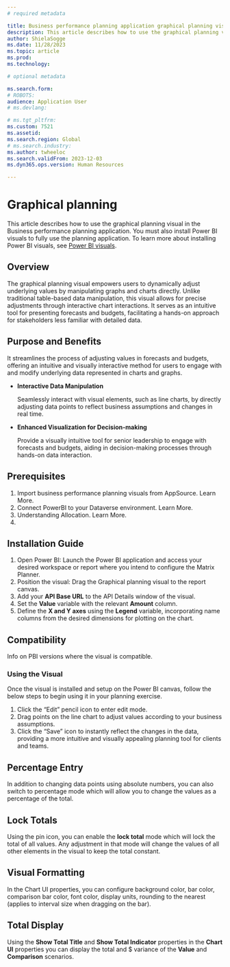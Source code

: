 ```yaml
---
# required metadata

title: Business performance planning application graphical planning visual
description: This article describes how to use the graphical planning visual in the Business performance planning application
author: ShielaSogge
ms.date: 11/28/2023
ms.topic: article
ms.prod: 
ms.technology: 

# optional metadata

ms.search.form: 
# ROBOTS: 
audience: Application User
# ms.devlang: 

# ms.tgt_pltfrm: 
ms.custom: 7521
ms.assetid: 
ms.search.region: Global
# ms.search.industry: 
ms.author: twheeloc
ms.search.validFrom: 2023-12-03
ms.dyn365.ops.version: Human Resources

---
```

# Graphical planning
This article describes how to use the graphical planning visual in the Business performance planning application. You must also install Power BI visuals to fully use the planning application. To learn more about installing Power BI visuals, see [Power BI visuals](/power-bi/developer/visuals/).


## Overview

The graphical planning visual empowers users to dynamically adjust underlying values by manipulating graphs and charts directly. Unlike traditional table-based data manipulation, this visual allows for precise adjustments through interactive chart interactions. It serves as an intuitive tool for presenting forecasts and budgets, facilitating a hands-on approach for stakeholders less familiar with detailed data.

## Purpose and Benefits

It streamlines the process of adjusting values in forecasts and budgets, offering an intuitive and visually interactive method for users to engage with and modify underlying data represented in charts and graphs.

-   **Interactive Data Manipulation**

    Seamlessly interact with visual elements, such as line charts, by directly adjusting data points to reflect business assumptions and changes in real time.

-   **Enhanced Visualization for Decision-making**

    Provide a visually intuitive tool for senior leadership to engage with forecasts and budgets, aiding in decision-making processes through hands-on data interaction.

## Prerequisites

1.  Import business performance planning visuals from AppSource. Learn More.
2.  Connect PowerBI to your Dataverse environment. Learn More.
3.  Understanding Allocation. Learn More.
4.  

## Installation Guide

1.  Open Power BI: Launch the Power BI application and access your desired workspace or report where you intend to configure the Matrix Planner.
2.  Position the visual: Drag the Graphical planning visual to the report canvas.
3.  Add your **API Base URL** to the API Details window of the visual.
4.  Set the **Value** variable with the relevant **Amount** column.
5.  Define the **X and Y axes** using the **Legend** variable, incorporating name columns from the desired dimensions for plotting on the chart.

## Compatibility

Info on PBI versions where the visual is compatible.

### Using the Visual

Once the visual is installed and setup on the Power BI canvas, follow the below steps to begin using it in your planning exercise.

1.  Click the “Edit” pencil icon to enter edit mode.
2.  Drag points on the line chart to adjust values according to your business assumptions.
3.  Click the “Save” icon to instantly reflect the changes in the data, providing a more intuitive and visually appealing planning tool for clients and teams.

## Percentage Entry

In addition to changing data points using absolute numbers, you can also switch to percentage mode which will allow you to change the values as a percentage of the total.

## Lock Totals

Using the pin icon, you can enable the **lock total** mode which will lock the total of all values. Any adjustment in that mode will change the values of all other elements in the visual to keep the total constant.

## Visual Formatting

In the Chart UI properties, you can configure background color, bar color, comparison bar color, font color, display units, rounding to the nearest (applies to interval size when dragging on the bar).

## Total Display

Using the **Show Total Title** and **Show Total Indicator** properties in the **Chart UI** properties you can display the total and \$ variance of the **Value** and **Comparison** scenarios.
